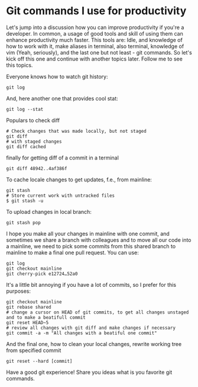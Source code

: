 # Git commands I use for productivity
Let's jump into a discussion how you can improve productivity if you're a developer.
In common, a usage of good tools and skill of using them can enhance productivity much faster. 
This tools are: Idle, and knowledge of how to work with it, make aliases in terminal, also terminal, 
knowledge of vim (Yeah, seriously), and the last one but not least - git commands.
So let's kick off this one and continue with another topics later. Follow me to see this topics.

Everyone knows how to watch git history:
```
git log
```
And, here another one that provides cool stat:
```
git log --stat 
```
Populars to check diff
```
# Check changes that was made locally, but not staged
git diff 
# with staged changes
git diff cached 
```
finally for getting diff of a commit in a terminal
```
git diff 48942..4af386f
```

To cache locale changes to get updates, f.e., from mainline:
```
git stash
# Store current work with untracked files
$ git stash -u
```
To upload changes in local branch:
```
git stash pop
```
I hope you make all your changes in mainline with one commit, 
and sometimes we share a branch with colleagues and to move all our code into a mainline, 
we need to pick some commits from this shared branch to mainline to make a final one pull request. You can use:
```
git log
git checkout mainline
git cherry-pick e12724…52a0
```
It's a little bit annoying if you have a lot of commits, so I prefer for this purposes:
```
git checkout mainline
git rebase shared
# change a cursor on HEAD of git commits, to get all changes unstaged and to make a beatifull commit
git reset HEAD~5 
# review all changes with git diff and make changes if necessary
git commit -a -m "All changes with a beatiful one commit"
```
And the final one, how to clean your local changes, rewrite working tree from specified commit
```
git reset --hard [commit]
```

Have a good git experience! 
Share you ideas what is you favorite git commands.